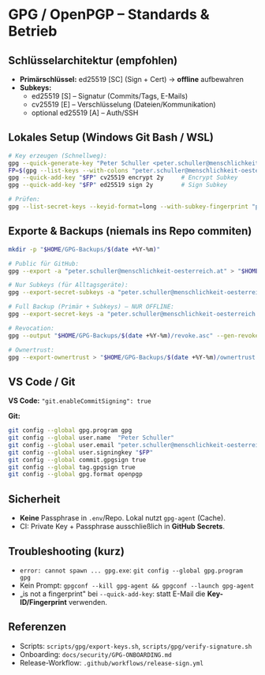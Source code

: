 # GPG / OpenPGP – Standards & Betrieb

## Schlüsselarchitektur (empfohlen)

- **Primärschlüssel:** ed25519 [SC] (Sign + Cert) → **offline** aufbewahren
- **Subkeys:**
  - ed25519 [S] – Signatur (Commits/Tags, E-Mails)
  - cv25519 [E] – Verschlüsselung (Dateien/Kommunikation)
  - optional ed25519 [A] – Auth/SSH

## Lokales Setup (Windows Git Bash / WSL)

```bash
# Key erzeugen (Schnellweg):
gpg --quick-generate-key "Peter Schuller <peter.schuller@menschlichkeit-oesterreich.at>" ed25519 sign 2y
FP=$(gpg --list-keys --with-colons "peter.schuller@menschlichkeit-oesterreich.at" | awk -F: '/^fpr:/ {print $10; exit}')
gpg --quick-add-key "$FP" cv25519 encrypt 2y     # Encrypt Subkey
gpg --quick-add-key "$FP" ed25519 sign 2y        # Sign Subkey

# Prüfen:
gpg --list-secret-keys --keyid-format=long --with-subkey-fingerprint "peter.schuller@menschlichkeit-oesterreich.at"
```

## Exporte & Backups (niemals ins Repo commiten)

```bash
mkdir -p "$HOME/GPG-Backups/$(date +%Y-%m)"

# Public für GitHub:
gpg --export -a "peter.schuller@menschlichkeit-oesterreich.at" > "$HOME/GPG-Backups/$(date +%Y-%m)/public.asc"

# Nur Subkeys (für Alltagsgeräte):
gpg --export-secret-subkeys -a "peter.schuller@menschlichkeit-oesterreich.at" > "$HOME/GPG-Backups/$(date +%Y-%m)/secret-subkeys.asc"

# Full Backup (Primär + Subkeys) – NUR OFFLINE:
gpg --export-secret-keys -a "peter.schuller@menschlichkeit-oesterreich.at" > "$HOME/GPG-Backups/$(date +%Y-%m)/secret-full.asc"

# Revocation:
gpg --output "$HOME/GPG-Backups/$(date +%Y-%m)/revoke.asc" --gen-revoke "$FP"

# Ownertrust:
gpg --export-ownertrust > "$HOME/GPG-Backups/$(date +%Y-%m)/ownertrust.txt"
```

## VS Code / Git

**VS Code:** `"git.enableCommitSigning": true`

**Git:**
```bash
git config --global gpg.program gpg
git config --global user.name  "Peter Schuller"
git config --global user.email "peter.schuller@menschlichkeit-oesterreich.at"
git config --global user.signingkey "$FP"
git config --global commit.gpgsign true
git config --global tag.gpgsign true
git config --global gpg.format openpgp
```

## Sicherheit

- **Keine** Passphrase in `.env`/Repo. Lokal nutzt `gpg-agent` (Cache).
- CI: Private Key + Passphrase ausschließlich in **GitHub Secrets**.

## Troubleshooting (kurz)

- `error: cannot spawn ... gpg.exe`: `git config --global gpg.program gpg`
- Kein Prompt: `gpgconf --kill gpg-agent && gpgconf --launch gpg-agent`
- „is not a fingerprint" bei `--quick-add-key`: statt E-Mail die **Key-ID/Fingerprint** verwenden.

## Referenzen

- Scripts: `scripts/gpg/export-keys.sh`, `scripts/gpg/verify-signature.sh`
- Onboarding: `docs/security/GPG-ONBOARDING.md`
- Release-Workflow: `.github/workflows/release-sign.yml`
